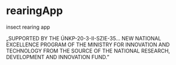# rearingApp
insect rearing app

„SUPPORTED BY THE ÚNKP-20-3-II-SZIE-35… NEW NATIONAL EXCELLENCE PROGRAM OF THE MINISTRY FOR INNOVATION AND TECHNOLOGY FROM THE SOURCE OF THE NATIONAL RESEARCH, DEVELOPMENT AND INNOVATION FUND.”
